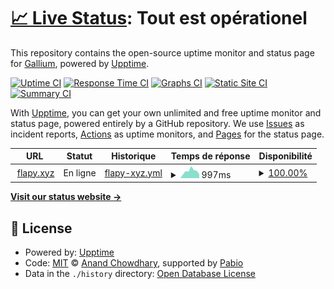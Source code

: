 # [📈 Live Status](https://TheGallium.github.io/uptime): <!--live status--> **Tout est opérationel**

This repository contains the open-source uptime monitor and status page for [Gallium](https://TheGallium.github.io/uptime), powered by [Upptime](https://github.com/upptime/upptime).

[![Uptime CI](https://github.com/TheGallium/uptime/workflows/Uptime%20CI/badge.svg)](https://github.com/TheGallium/uptime/actions?query=workflow%3A%22Uptime+CI%22)
[![Response Time CI](https://github.com/TheGallium/uptime/workflows/Response%20Time%20CI/badge.svg)](https://github.com/TheGallium/uptime/actions?query=workflow%3A%22Response+Time+CI%22)
[![Graphs CI](https://github.com/TheGallium/uptime/workflows/Graphs%20CI/badge.svg)](https://github.com/TheGallium/uptime/actions?query=workflow%3A%22Graphs+CI%22)
[![Static Site CI](https://github.com/TheGallium/uptime/workflows/Static%20Site%20CI/badge.svg)](https://github.com/TheGallium/uptime/actions?query=workflow%3A%22Static+Site+CI%22)
[![Summary CI](https://github.com/TheGallium/uptime/workflows/Summary%20CI/badge.svg)](https://github.com/TheGallium/uptime/actions?query=workflow%3A%22Summary+CI%22)

With [Upptime](https://upptime.js.org), you can get your own unlimited and free uptime monitor and status page, powered entirely by a GitHub repository. We use [Issues](https://github.com/TheGallium/uptime/issues) as incident reports, [Actions](https://github.com/TheGallium/uptime/actions) as uptime monitors, and [Pages](https://TheGallium.github.io/uptime) for the status page.

<!--start: status pages-->
<!-- This summary is generated by Upptime (https://github.com/upptime/upptime) -->
<!-- Do not edit this manually, your changes will be overwritten -->
<!-- prettier-ignore -->
| URL | Statut | Historique | Temps de réponse | Disponibilité |
| --- | ------ | ------- | ------------- | ------ |
| <img alt="" src="https://icons.duckduckgo.com/ip3/flapy.xyz.ico" height="13"> [flapy.xyz](https://flapy.xyz/novasphere) | En ligne | [flapy-xyz.yml](https://github.com/TheGallium/uptime/commits/HEAD/history/flapy-xyz.yml) | <details><summary><img alt="Graphique des temps de réponse" src="./graphs/flapy-xyz/response-time-week.png" height="20"> 997ms</summary><br><a href="https://TheGallium.github.io/uptime/history/flapy-xyz"><img alt="Temps de réponse 763" src="https://img.shields.io/endpoint?url=https%3A%2F%2Fraw.githubusercontent.com%2FTheGallium%2Fuptime%2FHEAD%2Fapi%2Fflapy-xyz%2Fresponse-time.json"></a><br><a href="https://TheGallium.github.io/uptime/history/flapy-xyz"><img alt="Temps de réponse sur 24 heures 743" src="https://img.shields.io/endpoint?url=https%3A%2F%2Fraw.githubusercontent.com%2FTheGallium%2Fuptime%2FHEAD%2Fapi%2Fflapy-xyz%2Fresponse-time-day.json"></a><br><a href="https://TheGallium.github.io/uptime/history/flapy-xyz"><img alt="Temps de réponse sur 7 jours 997" src="https://img.shields.io/endpoint?url=https%3A%2F%2Fraw.githubusercontent.com%2FTheGallium%2Fuptime%2FHEAD%2Fapi%2Fflapy-xyz%2Fresponse-time-week.json"></a><br><a href="https://TheGallium.github.io/uptime/history/flapy-xyz"><img alt="Temps de réponse sur 30 jours 777" src="https://img.shields.io/endpoint?url=https%3A%2F%2Fraw.githubusercontent.com%2FTheGallium%2Fuptime%2FHEAD%2Fapi%2Fflapy-xyz%2Fresponse-time-month.json"></a><br><a href="https://TheGallium.github.io/uptime/history/flapy-xyz"><img alt="Temps de réponse sur 1 an 763" src="https://img.shields.io/endpoint?url=https%3A%2F%2Fraw.githubusercontent.com%2FTheGallium%2Fuptime%2FHEAD%2Fapi%2Fflapy-xyz%2Fresponse-time-year.json"></a></details> | <details><summary><a href="https://TheGallium.github.io/uptime/history/flapy-xyz">100.00%</a></summary><a href="https://TheGallium.github.io/uptime/history/flapy-xyz"><img alt="Disponibilité 99.50%" src="https://img.shields.io/endpoint?url=https%3A%2F%2Fraw.githubusercontent.com%2FTheGallium%2Fuptime%2FHEAD%2Fapi%2Fflapy-xyz%2Fuptime.json"></a><br><a href="https://TheGallium.github.io/uptime/history/flapy-xyz"><img alt="Disponibilité sur 24 heures 100.00%" src="https://img.shields.io/endpoint?url=https%3A%2F%2Fraw.githubusercontent.com%2FTheGallium%2Fuptime%2FHEAD%2Fapi%2Fflapy-xyz%2Fuptime-day.json"></a><br><a href="https://TheGallium.github.io/uptime/history/flapy-xyz"><img alt="Disponibilité sur 7 jours 100.00%" src="https://img.shields.io/endpoint?url=https%3A%2F%2Fraw.githubusercontent.com%2FTheGallium%2Fuptime%2FHEAD%2Fapi%2Fflapy-xyz%2Fuptime-week.json"></a><br><a href="https://TheGallium.github.io/uptime/history/flapy-xyz"><img alt="Disponibilité sur 30 jours 100.00%" src="https://img.shields.io/endpoint?url=https%3A%2F%2Fraw.githubusercontent.com%2FTheGallium%2Fuptime%2FHEAD%2Fapi%2Fflapy-xyz%2Fuptime-month.json"></a><br><a href="https://TheGallium.github.io/uptime/history/flapy-xyz"><img alt="Disponibilité sur 1 an 99.50%" src="https://img.shields.io/endpoint?url=https%3A%2F%2Fraw.githubusercontent.com%2FTheGallium%2Fuptime%2FHEAD%2Fapi%2Fflapy-xyz%2Fuptime-year.json"></a></details>

<!--end: status pages-->

[**Visit our status website →**](https://TheGallium.github.io/uptime)

## 📄 License

- Powered by: [Upptime](https://github.com/upptime/upptime)
- Code: [MIT](./LICENSE) © [Anand Chowdhary](https://anandchowdhary.com), supported by [Pabio](https://pabio.com)
- Data in the `./history` directory: [Open Database License](https://opendatacommons.org/licenses/odbl/1-0/)
